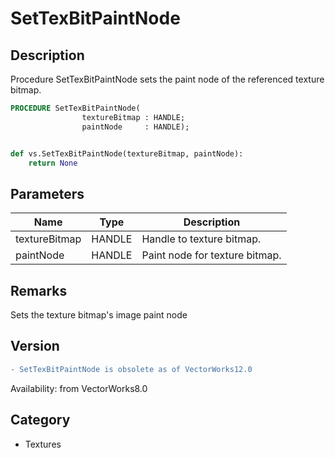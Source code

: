 # SetTexBitPaintNode

## Description
Procedure SetTexBitPaintNode sets the paint node of the referenced texture bitmap.

```pascal
PROCEDURE SetTexBitPaintNode(
				textureBitmap : HANDLE;
				paintNode     : HANDLE);
```

```python

def vs.SetTexBitPaintNode(textureBitmap, paintNode):
    return None
```

## Parameters
|Name|Type|Description|
|---|---|---|
|textureBitmap|HANDLE|Handle to texture bitmap.|
|paintNode|HANDLE|Paint node for texture bitmap.|

## Remarks
Sets the texture bitmap's image paint node

## Version
```diff
- SetTexBitPaintNode is obsolete as of VectorWorks12.0
```

Availability: from VectorWorks8.0
## Category
* Textures

